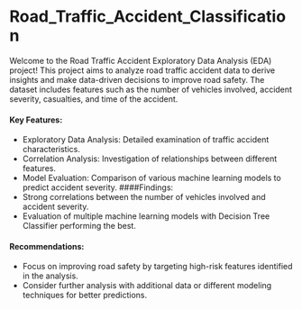 # Road_Traffic_Accident_Classification

Welcome to the Road Traffic Accident Exploratory Data Analysis (EDA) project! This project aims to analyze road traffic accident data to derive insights and make data-driven decisions to improve road safety. The dataset includes features such as the number of vehicles involved, accident severity, casualties, and time of the accident.

#### Key Features:
- Exploratory Data Analysis: Detailed examination of traffic accident characteristics.
- Correlation Analysis: Investigation of relationships between different features.
- Model Evaluation: Comparison of various machine learning models to predict accident severity.
####Findings:
- Strong correlations between the number of vehicles involved and accident severity.
- Evaluation of multiple machine learning models with Decision Tree Classifier performing the best.
#### Recommendations:
- Focus on improving road safety by targeting high-risk features identified in the analysis.
- Consider further analysis with additional data or different modeling techniques for better predictions.
